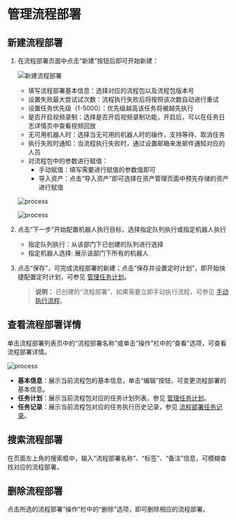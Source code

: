 # 管理流程部署

## 新建流程部署

1. 在流程部署页面中点击“新建”按钮后即可开始新建：

    ![新建流程部署](https://docimages.blob.core.chinacloudapi.cn/images/Console/newworkflow20210629.png)

    - 填写流程部署基本信息：选择对应的流程包以及流程包版本号
    - 设置失败最大尝试试次数：流程执行失败后将按照该次数自动进行重试
    - 设置任务优先级（1-5000）：优先级越高该任务将被越先执行
    - 是否开启视频录制：选择是否开启视频录制功能，开启后，可以在任务日志详情页中查看视频回放
    - 无可用机器人时：选择当无可用的机器人时的操作，支持等待、取消任务
    - 执行失败时通知：当流程执行失败时，通过设置邮箱来发邮件通知对应的人员
    - 对流程包中的参数进行赋值：
        - 手动赋值：填写需要进行赋值的参数值即可
        - 导入资产：点击“导入资产”即可选择在资产管理页面中预先存储的资产进行赋值

    ![process](https://docimages.blob.core.chinacloudapi.cn/images/Console/process/%E6%96%B0%E5%BB%BA%E6%B5%81%E7%A8%8B%E9%83%A8%E7%BD%B2%E7%AC%AC%E4%B8%80%E9%A1%B5%E8%A1%A5%E5%85%85.png)

    ![process](https://docimages.blob.core.chinacloudapi.cn/images/Console/process/%E6%96%B0%E5%BB%BA%E6%B5%81%E7%A8%8B%E9%83%A8%E7%BD%B2-%E5%AF%BC%E5%85%A5%E8%B5%84%E4%BA%A7.png)

2. 点击“下一步”开始配置机器人执行目标，选择指定队列执行或指定机器人执行

    - 指定队列执行：从该部门下已创建的队列进行选择
    - 指定机器人选择: 展示该部门下所有的机器人

3. 点击“保存”，可完成流程部署的新建；点击“保存并设置定时计划”，即开始快捷配置定时计划，可参见 [管理任务计划](../workflow/trigger.md)。

    > **说明：**
    > 已创建的“流程部署”，如果需要立即手动执行流程，可参见 [手动执行流程](./runworkflow.md)。

## 查看流程部署详情

单击流程部署列表页中的“流程部署名称”或单击“操作”栏中的“查看”选项，可查看流程部署详情。

![process](https://docimages.blob.core.chinacloudapi.cn/images/HAP/viewworkflowdetail20211208.png)

- **基本信息**：展示当前流程包的基本信息，单击“编辑”按钮，可变更流程部署的基本信息。
- **任务计划**：展示当前流程包对应的任务计划列表，参见 [管理任务计划](./trigger.md)。
- **任务记录**：展示当前流程包对应的任务执行历史记录，参见 [流程部署任务记录](./workflowjob.md)。

## 搜索流程部署

在页面左上角的搜索框中，输入“流程部署名称”、“标签”、“备注”信息，可模糊查找对应的流程部署。

## 删除流程部署

点击所选的流程部署“操作”栏中的“删除”选项，即可删除相应的流程部署。
